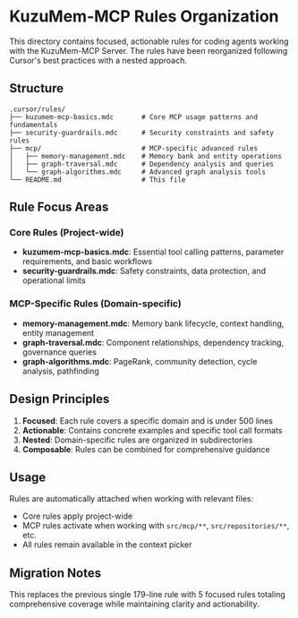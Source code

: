 # KuzuMem-MCP Rules Organization

This directory contains focused, actionable rules for coding agents working with the KuzuMem-MCP Server. The rules have been reorganized following Cursor's best practices with a nested approach.

## Structure

```
.cursor/rules/
├── kuzumem-mcp-basics.mdc       # Core MCP usage patterns and fundamentals
├── security-guardrails.mdc      # Security constraints and safety rules
├── mcp/                         # MCP-specific advanced rules
│   ├── memory-management.mdc    # Memory bank and entity operations
│   ├── graph-traversal.mdc      # Dependency analysis and queries
│   └── graph-algorithms.mdc     # Advanced graph analysis tools
└── README.md                    # This file
```

## Rule Focus Areas

### Core Rules (Project-wide)
- **kuzumem-mcp-basics.mdc**: Essential tool calling patterns, parameter requirements, and basic workflows
- **security-guardrails.mdc**: Safety constraints, data protection, and operational limits

### MCP-Specific Rules (Domain-specific)
- **memory-management.mdc**: Memory bank lifecycle, context handling, entity management
- **graph-traversal.mdc**: Component relationships, dependency tracking, governance queries
- **graph-algorithms.mdc**: PageRank, community detection, cycle analysis, pathfinding

## Design Principles

1. **Focused**: Each rule covers a specific domain and is under 500 lines
2. **Actionable**: Contains concrete examples and specific tool call formats
3. **Nested**: Domain-specific rules are organized in subdirectories
4. **Composable**: Rules can be combined for comprehensive guidance

## Usage

Rules are automatically attached when working with relevant files:
- Core rules apply project-wide
- MCP rules activate when working with `src/mcp/**`, `src/repositories/**`, etc.
- All rules remain available in the context picker

## Migration Notes

This replaces the previous single 179-line rule with 5 focused rules totaling comprehensive coverage while maintaining clarity and actionability.
